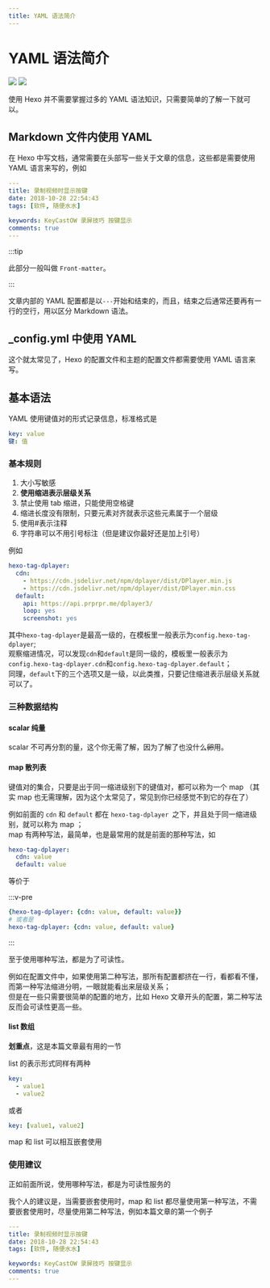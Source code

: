 ```yaml
---
title: YAML 语法简介
---
```

# YAML 语法简介

[![](https://img.shields.io/badge/Maintained--by-EasyHexo-42B983.svg?longCache=true&style=flat-square)](https://github.com/EasyHexo/Easy-Hexo)
[![](https://img.shields.io/badge/Author-MonoLogueChi-FE326D.svg?longCache=true&style=flat-square)](mailto:xxwhite@foxmail.com)

使用 Hexo 并不需要掌握过多的 YAML 语法知识，只需要简单的了解一下就可以。

## Markdown 文件内使用 YAML

在 Hexo 中写文档，通常需要在头部写一些关于文章的信息，这些都是需要使用 YAML 语言来写的，例如

```yaml
---
title: 录制视频时显示按键
date: 2018-10-28 22:54:43
tags: [软件, 随便水水]

keywords: KeyCastOW 录屏技巧 按键显示
comments: true
---
```

:::tip

此部分一般叫做 `Front-matter`。

:::

文章内部的 YAML 配置都是以`---`开始和结束的，而且，结束之后通常还要再有一行的空行，用以区分 Markdown 语法。

## _config.yml 中使用 YAML

这个就太常见了，Hexo 的配置文件和主题的配置文件都需要使用 YAML 语言来写。


## 基本语法

YAML 使用键值对的形式记录信息，标准格式是

```yaml
key: value
键: 值
```

### 基本规则

1. 大小写敏感
2. **使用缩进表示层级关系**
3. 禁止使用 tab 缩进，只能使用空格键
4. 缩进长度没有限制，只要元素对齐就表示这些元素属于一个层级
5. 使用#表示注释
6. 字符串可以不用引号标注（但是建议你最好还是加上引号）

例如

```yaml
hexo-tag-dplayer:
  cdn:
    - https://cdn.jsdelivr.net/npm/dplayer/dist/DPlayer.min.js
    - https://cdn.jsdelivr.net/npm/dplayer/dist/DPlayer.min.css
  default: 
    api: https://api.prprpr.me/dplayer3/
    loop: yes
    screenshot: yes
```

其中`hexo-tag-dplayer`是最高一级的，在模板里一般表示为`config.hexo-tag-dplayer`;  
观察缩进情况，可以发现`cdn`和`default`是同一级的，模板里一般表示为`config.hexo-tag-dplayer.cdn`和`config.hexo-tag-dplayer.default`；  
同理，`default`下的三个选项又是一级，以此类推，只要记住缩进表示层级关系就可以了。

### 三种数据结构

#### scalar 纯量

scalar 不可再分割的量，这个你无需了解，因为了解了也没什么~~卵~~用。

#### map 散列表

键值对的集合，只要是出于同一缩进级别下的键值对，都可以称为一个 map （其实 map 也无需理解，因为这个太常见了，常见到你已经感觉不到它的存在了）

例如前面的 `cdn` 和 `default` 都在 `hexo-tag-dplayer `之下，并且处于同一缩进级别，就可以称为 map ；  
map 有两种写法，最简单，也是最常用的就是前面的那种写法，如

```yaml
hexo-tag-dplayer:
  cdn: value
  default: value
```

等价于

:::v-pre
```yaml
{hexo-tag-dplayer: {cdn: value, default: value}}
# 或者是
hexo-tag-dplayer: {cdn: value, default: value}
```
:::

至于使用哪种写法，都是为了可读性。

例如在配置文件中，如果使用第二种写法，那所有配置都挤在一行，看都看不懂，而第一种写法缩进分明，一眼就能看出来层级关系；  
但是在一些只需要很简单的配置的地方，比如 Hexo 文章开头的配置，第二种写法反而会可读性更高一些。


#### list 数组

**划重点**，这是本篇文章最有用的一节

list 的表示形式同样有两种

```yaml
key:
  - value1
  - value2
```

或者

```yaml
key: [value1, value2]
```

map 和 list 可以相互嵌套使用

### 使用建议

正如前面所说，使用哪种写法，都是为可读性服务的

我个人的建议是，当需要嵌套使用时，map 和 list 都尽量使用第一种写法，不需要嵌套使用时，尽量使用第二种写法，例如本篇文章的第一个例子

```yaml
---
title: 录制视频时显示按键
date: 2018-10-28 22:54:43
tags: [软件, 随便水水]

keywords: KeyCastOW 录屏技巧 按键显示
comments: true
---
```
